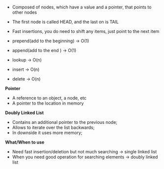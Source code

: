 - Composed of nodes, which have a value and a pointer, that points to other nodes
- The first node is called HEAD, and the last on is TAIL
- Fast insertions, you do  need to shift any items, just point to the next item

- prepend(add to the beginning) -> O(1)
- append(add to the end ) -> O(1)
- lookup -> O(n)
- insert -> O(n)
- delete -> O(n)

**Pointer**

- A reference to an object, a node, etc
- A pointer to the location in memory

**Doubly Linked List**

- Contains an additional pointer to the previous node;
- Allows to iterate over the list backwards;
- In downside it uses more memory;

**What/When to use**

- Need fast insertion/deletion but not much searching -> single linked list
- When you need good operation for searching elements -> doubly linked list